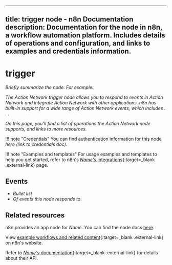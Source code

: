 <!--
# How to use this template

1. Make a new branch. If working on an internal ticket, include it at the start of the name. For example, DOC-123-feature-summary.
2. Create a new file, or find the file you want to edit, in integrations/builtin/trigger-nodes/. If creating a new file, pay attention to the naming conventions: it should match the node name in the codex file. For example, in the Active Campaign trigger node, the codex file (https://github.com/n8n-io/n8n/blob/master/packages/nodes-base/nodes/ActiveCampaign/ActiveCampaignTrigger.node.json) reads: `"node": "n8n-nodes-base.activeCampaignTrigger"`. So the app node file name is n8n-nodes-base.activeCampaignTrigger.
3. Copy the template into the file (don't copy this comment).
4. Placeholder text is in _italic_ or between <>. Make sure to replace it! 
5. Before publishing, delete any comments.

Use the style guide: https://github.com/n8n-io/n8n-docs/wiki
You can find more info on working with the docs project in the README: https://github.com/n8n-io/n8n-docs/blob/main/README.md

-->

<!--
Set the meta title and meta description in the frontmatter
-->

---
title: <node-name> trigger node - n8n Documentation
description: Documentation for the <node-name> node in n8n, a workflow automation platform. Includes details of operations and configuration, and links to examples and credentials information.
---

<!-- 
The title should be the name of the integration, plus "trigger". For example, "Asana trigger"
Match the brand name exactly. For example, GitHub NOT Github
-->
# <Name> trigger

_Briefly summarize the node. For example:_ 

_The Action Network trigger node allows you to respond to events in Action Network and integrate Action Network with other applications. n8n has built-in support for a wide range of Action Network events, which includes . . ._

_On this page, you'll find a list of operations the Action Network node supports, and links to more resources._

!!! note "Credentials"
    You can find authentication information for this node _here (link to credentials doc)_.

!!! note "Examples and templates"
	For usage examples and templates to help you get started, refer to n8n's [_Name's_ integrations](){:target=_blank .external-link} page.

## Events

* _Bullet list_
* _Of events this node responds to_.

## Related resources

<!-- provide a link to the app node docs, if there is a trigger node for this service -->
n8n provides an app node for _Name_. You can find the node docs [here]().


<!-- add a link to the node page on n8n's website. For example: https://n8n.io/integrations/356-gmail/ -->
View [example workflows and related content](){:target=_blank .external-link} on n8n's website.

<!-- add a link to the service's documentation. This should usually go direct to the API docs -->
Refer to [_Name's_ documentation](){:target=_blank .external-link} for details about their API.

<!-- 
Add any other sections here. 
You should include: quirks, pain points, complex topics that trip people up
You should not include: basic usage examples
-->


